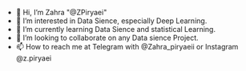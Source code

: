 - 👋 Hi, I’m Zahra "@ZPiryaei"
- 👀 I’m interested in Data Sience, especially Deep Learning.
- 🌱 I’m currently learning Data Sience and statistical Learning.
- 💞️ I’m looking to collaborate on any Data sience Project.
- 📫 How to reach me at Telegram with @Zahra_piryaeii  or Instagram @z.piryaei
<!---
ZPiryaei/ZPiryaei is a ✨ special ✨ repository because its `README.md` (this file) appears on your GitHub profile.
You can click the Preview link to take a look at your changes.
--->
